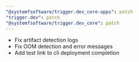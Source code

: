 ```yaml
---
"@systemfsoftware/trigger.dev_core-apps": patch
"trigger.dev": patch
"@systemfsoftware/trigger.dev_core": patch
---
```


- Fix artifact detection logs
- Fix OOM detection and error messages
- Add test link to cli deployment completion
